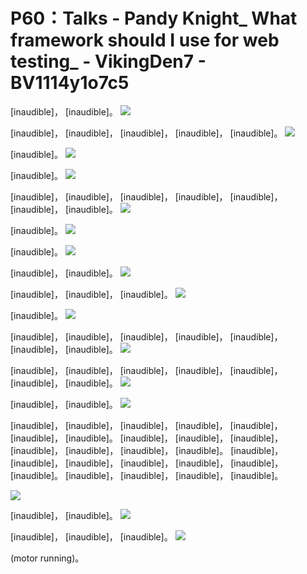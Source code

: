 # P60：Talks - Pandy Knight_ What framework should I use for web testing_ - VikingDen7 - BV1114y1o7c5

 [inaudible]， [inaudible]。
![](img/b0b175fadcba1f54fbf3d525f9ae27c1_1.png)

 [inaudible]， [inaudible]， [inaudible]， [inaudible]， [inaudible]。
![](img/b0b175fadcba1f54fbf3d525f9ae27c1_3.png)

 [inaudible]。
![](img/b0b175fadcba1f54fbf3d525f9ae27c1_5.png)

 [inaudible]。
![](img/b0b175fadcba1f54fbf3d525f9ae27c1_7.png)

 [inaudible]， [inaudible]， [inaudible]， [inaudible]， [inaudible]， [inaudible]， [inaudible]。
![](img/b0b175fadcba1f54fbf3d525f9ae27c1_9.png)

 [inaudible]。
![](img/b0b175fadcba1f54fbf3d525f9ae27c1_11.png)

 [inaudible]。
![](img/b0b175fadcba1f54fbf3d525f9ae27c1_13.png)

 [inaudible]， [inaudible]。
![](img/b0b175fadcba1f54fbf3d525f9ae27c1_15.png)

 [inaudible]， [inaudible]， [inaudible]。
![](img/b0b175fadcba1f54fbf3d525f9ae27c1_17.png)

 [inaudible]。
![](img/b0b175fadcba1f54fbf3d525f9ae27c1_19.png)

 [inaudible]， [inaudible]， [inaudible]， [inaudible]， [inaudible]， [inaudible]， [inaudible]。
![](img/b0b175fadcba1f54fbf3d525f9ae27c1_21.png)

 [inaudible]， [inaudible]， [inaudible]， [inaudible]， [inaudible]， [inaudible]， [inaudible]。
![](img/b0b175fadcba1f54fbf3d525f9ae27c1_23.png)

 [inaudible]， [inaudible]。
![](img/b0b175fadcba1f54fbf3d525f9ae27c1_25.png)

 [inaudible]， [inaudible]， [inaudible]， [inaudible]， [inaudible]， [inaudible]， [inaudible]。 [inaudible]， [inaudible]， [inaudible]， [inaudible]， [inaudible]， [inaudible]， [inaudible]。 [inaudible]， [inaudible]， [inaudible]， [inaudible]， [inaudible]， [inaudible]， [inaudible]。 [inaudible]， [inaudible]， [inaudible]， [inaudible]。



![](img/b0b175fadcba1f54fbf3d525f9ae27c1_27.png)

 [inaudible]， [inaudible]。
![](img/b0b175fadcba1f54fbf3d525f9ae27c1_29.png)

 [inaudible]， [inaudible]， [inaudible]。
![](img/b0b175fadcba1f54fbf3d525f9ae27c1_31.png)

 (motor running)。